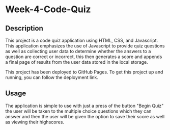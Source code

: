 # Week-4-Code-Quiz

## Description

This project is a code quiz application using HTML, CSS, and Javascript. This application emphasizes the use of Javascript to provide quiz questions as well as collecting user data to determine whether the answers to a question are correct or incorrect, this then generates a score and appends a final page of results from the user data stored in the local storage.

This project has been deployed to GitHub Pages. To get this project up and running, you can follow the deployment link. 

## Usage

The application is simple to use with just a press of the button "Begin Quiz" the user will be taken to the multiple choice questions which they can answer and then the user will be given the option to save their score as well as viewing their highscores.
